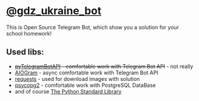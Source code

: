 # [@gdz_ukraine_bot](https://t.me/gdz_ukraine_bot "https://t.me/gdz_ukraine_bot")
This is Open Source Telegram Bot, which show you a solution for your school homework!

## Used libs:
- ~~[pyTelegramBotAPI](https://github.com/eternnoir/pyTelegramBotAPI) - comfortable work with Telegram Bot API~~ - not really
- [AIOGram](https://github.com/aiogram/aiogram) - async comfortable work with Telegram Bot API
- [requests](https://github.com/kennethreitz/requests) - used for download images with solution
- [psycopg2](https://github.com/psycopg/psycopg2) - comfortable work with PostgreSQL DataBase
- and of course [The Python Standard Library](https://docs.python.org/3/library/)
 
